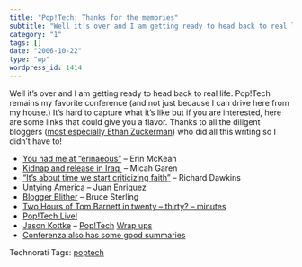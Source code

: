 ```yaml
---
title: "Pop!Tech: Thanks for the memories"
subtitle: "Well it’s over and I am getting ready to head back to real life. Pop!Tech remains my favorite confer..."
category: "1"
tags: []
date: "2006-10-22"
type: "wp"
wordpress_id: 1414
---
```

Well it’s over and I am getting ready to head back to real life. Pop!Tech remains my favorite conference (and not just because I can drive here from my house.) It’s hard to capture what it’s like but if you are interested, here are some links that could give you a flavor. Thanks to all the diligent bloggers ([most especially Ethan Zuckerman](http://www.ethanzuckerman.com/blog/)) who did all this writing so I didn’t have to!

- [You had me at “erinaeous”](http://www.ethanzuckerman.com/blog/?p=1058) – Erin McKean
- [Kidnap and release in Iraq ](http://www.ethanzuckerman.com/blog/?p=1057) – Micah Garen
- [“It’s about time we start criticizing faith”](http://www.ethanzuckerman.com/blog/?p=1056) – Richard Dawkins
- [Untying America](http://www.ethanzuckerman.com/blog/?p=1051) – Juan Enriquez
- [Blogger Blither](http://www.ethanzuckerman.com/blog/?p=1048) – Bruce Sterling
- [Two Hours of Tom Barnett in twenty – thirty? – minutes](http://www.ethanzuckerman.com/blog/?p=1054)
- [Pop!Tech Live!](http://live.poptech.org/)
- [Jason Kottke](http://www.kottke.org/) – [Pop!Tech](http://www.kottke.org/06/10/poptech-day-2-wrapup) [Wrap ups](http://www.kottke.org/06/10/poptech-day-1-wrapup)
- [Conferenza also has some good summaries](http://conferenzablog.typepad.com/conferenza/)

Technorati Tags: [poptech](http://technorati.com/tag/poptech)
